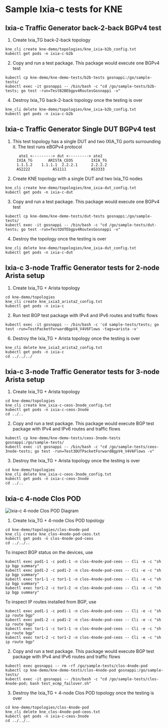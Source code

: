 # Sample Ixia-c tests for KNE

## Ixia-c Traffic Generator back-2-back BGPv4 test

1. Create Ixia_TG back-2-back topology

```Shell
kne_cli create kne-demo/topologies/kne_ixia-b2b_config.txt
kubectl get pods -n ixia-c-b2b
````

2. Copy and run a test package. This package would execute one BGPv4 test

```Shell
kubectl cp kne-demo/kne-demo-tests/b2b-tests gosnappi:/go/sample-tests/
kubectl exec -it gosnappi -- /bin/bash -c "cd /go/sample-tests/b2b-tests; go test -run=TestB2BEbgpv4RoutesGosnappi -v"
````

4. Destroy Ixia_TG back-2-back topology once the testing is over

```Shell
kne_cli delete kne-demo/topologies/kne_ixia-b2b_config.txt
kubectl get pods -n ixia-c-b2b
````

## Ixia-c Traffic Generator Single DUT BGPv4 test

1. This test topology has a single DUT and two IXIA_TG ports surrounding it. The test runs eBGPv4 protocol

````
      ate1 <---------> dut <---------> ate2     
     IXIA_TG       ARISTA_CEOS        IXIA_TG   
     1.1.1.2    1.1.1.1  2.2.2.1      2.2.2.2   
     AS2222          AS1111           AS3333    
````


2. Create KNE topology with a single DUT and two Ixia_TG nodes

```Shell
kne_cli create kne-demo/topologies/kne_ixia-dut_config.txt
kubectl get pods -n ixia-c-dut
````

3. Copy and run a test package. This package would execute one BGPv4 test

```Shell
kubectl cp kne-demo/kne-demo-tests/dut-tests gosnappi:/go/sample-tests/
kubectl exec -it gosnappi -- /bin/bash -c "cd /go/sample-tests/dut-tests; go test -run=TestDUTEbgpv4RoutesGosnappi -v"
````

4. Destroy the topology once the testing is over

```Shell
kne_cli delete kne-demo/topologies/kne_ixia-dut_config.txt
kubectl get pods -n ixia-c-dut
````

##  Ixia-c 3-node Traffic Generator tests for 2-node Arista setup

1. Create Ixia_TG + Arista topology

[//]: # (TODO This relies on Arista CEOS images being present in gcr.io/kt-nts-athena-dev/ repository and access to it.)

```Shell
cd kne-demo/topologies
kne_cli create kne_ixia3_arista2_config.txt
kubectl get pods -n ixia-c
````

2. Run test BGP test package with IPv4 and IPv6 routes and traffic flows

```Shell
kubectl exec -it gosnappi -- /bin/bash -c 'cd sample-tests/tests; go test -run=TestPacketForwardBgpV4_V4V6Flows -tags=arista -v'
````

6. Destroy the Ixia_TG + Arista topology once the testing is over

```Shell
kne_cli delete kne_ixia3_arista2_config.txt
kubectl get pods -n ixia-c
cd ../../../
````

##  Ixia-c 3-node Traffic Generator tests for 3-node Arista setup

1. Create Ixia_TG + Arista topology

[//]: # (TODO This relies on Arista CEOS images being present in gcr.io/kt-nts-athena-dev/ repository and access to it.)

```Shell
cd kne-demo/topologies
kne_cli create kne_ixia-c-ceos-3node_config.txt
kubectl get pods -n ixia-c-ceos-3node
cd ../..
````

2. Copy and run a test package. This package would execute BGP test package with IPv4 and IPv6 routes and traffic flows

```Shell
kubectl cp kne-demo/kne-demo-tests/ceos-3node-tests gosnappi:/go/sample-tests/
kubectl exec -it gosnappi -- /bin/bash -c "cd /go/sample-tests/ceos-3node-tests; go test -run=Test3DUTPacketForwardBgpV4_V4V6Flows -v"
````

3. Destroy the Ixia_TG + Arista topology once the testing is over

```Shell
cd kne-demo/topologies
kne_cli delete kne_ixia-c-ceos-3node_config.txt
kubectl get pods -n ixia-c-ceos-3node
cd ../..
````

##  Ixia-c 4-node Clos POD

![Ixia-c 4-node Clos POD Diagram](images/topology_clos-4node-pod.png)

1. Create Ixia_TG + 4-node Clos POD topology

[//]: # (TODO This relies on Arista CEOS images being present in gcr.io/kt-nts-athena-dev/ repository and access to it.)

```Shell
cd kne-demo/topologies/clos-4node-pod
kne_cli create kne_clos-4node-pod-ceos.txt
kubectl get pods -n clos-4node-pod-ceos
cd ../../..
````

To inspect BGP status on the devices, use

````
kubectl exec pod1-1 -c pod1-1 -n clos-4node-pod-ceos -- Cli -e -c "sh ip bgp summary"
kubectl exec pod1-2 -c pod1-2 -n clos-4node-pod-ceos -- Cli -e -c "sh ip bgp summary"
kubectl exec tor1-1 -c tor1-1 -n clos-4node-pod-ceos -- Cli -e -c "sh ip bgp summary"
kubectl exec tor1-2 -c tor1-2 -n clos-4node-pod-ceos -- Cli -e -c "sh ip bgp summary"
````

To inspect IP routes installed from BGP, use

````
kubectl exec pod1-1 -c pod1-1 -n clos-4node-pod-ceos -- Cli -e -c "sh ip route bgp"
kubectl exec pod1-2 -c pod1-2 -n clos-4node-pod-ceos -- Cli -e -c "sh ip route bgp"
kubectl exec tor1-1 -c tor1-1 -n clos-4node-pod-ceos -- Cli -e -c "sh ip route bgp"
kubectl exec tor1-2 -c tor1-2 -n clos-4node-pod-ceos -- Cli -e -c "sh ip route bgp"
````


2. Copy and run a test package. This package would execute BGP test package with IPv4 and IPv6 routes and traffic flows

```Shell
kubectl exec gosnappi -- rm -rf /go/sample-tests/clos-4node-pod
kubectl cp kne-demo/kne-demo-tests/clos-4node-pod gosnappi:/go/sample-tests/
kubectl exec -it gosnappi -- /bin/bash -c "cd /go/sample-tests/clos-4node-pod; bash test_ecmp_failover.sh"
````

3. Destroy the Ixia_TG + 4-node Clos POD topology once the testing is over

```Shell
cd kne-demo/topologies/clos-4node-pod
kne_cli delete kne_clos-4node-pod-ceos.txt
kubectl get pods -n ixia-c-ceos-3node
cd ../../..
````

